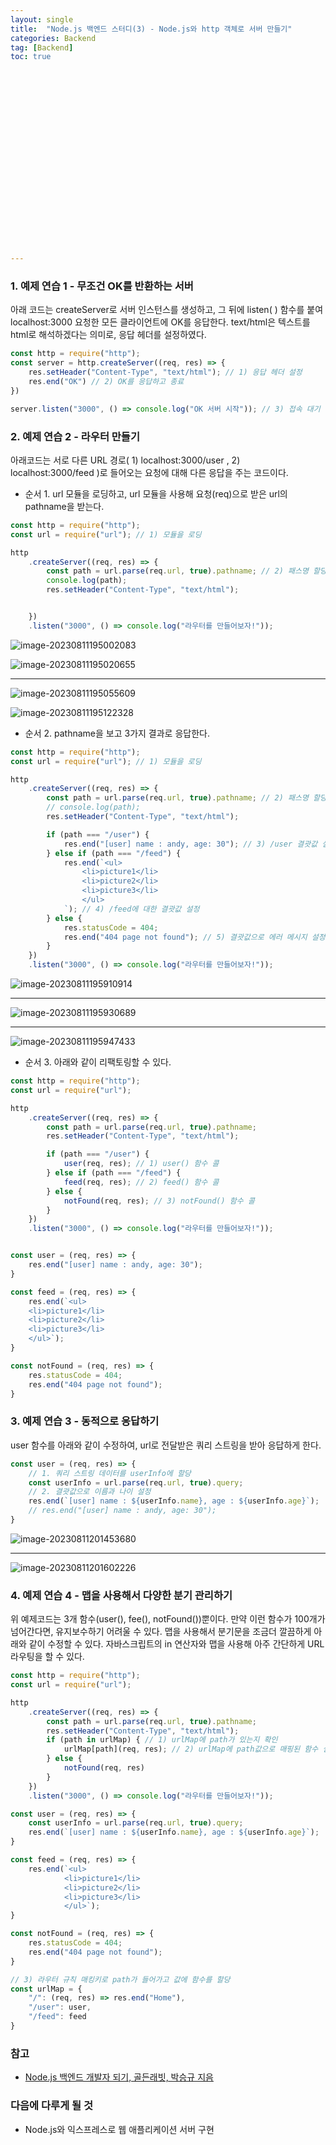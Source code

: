 ```yaml
---
layout: single
title:  "Node.js 백엔드 스터디(3) - Node.js와 http 객체로 서버 만들기"
categories: Backend
tag: [Backend]
toc: true 






















---
```


### 1. 예제 연습 1 - 무조건 OK를 반환하는 서버

아래 코드는 createServer로 서버 인스턴스를 생성하고, 그 뒤에 listen( ) 함수를 붙여 localhost:3000 요청한 모든 클라이언트에 OK를 응답한다. text/html은 텍스트를 html로 해석하겠다는 의미로, 응답 헤더를 설정하였다.

```javascript
const http = require("http");
const server = http.createServer((req, res) => {
    res.setHeader("Content-Type", "text/html"); // 1) 응답 헤더 설정
    res.end("OK") // 2) OK를 응답하고 종료
})

server.listen("3000", () => console.log("OK 서버 시작")); // 3) 접속 대기
```





### 2. 예제 연습 2 - 라우터 만들기

아래코드는 서로 다른 URL 경로( 1) localhost:3000/user , 2) localhost:3000/feed )로 들어오는 요청에 대해 다른 응답을 주는 코드이다.

- 순서 1. url 모듈을 로딩하고, url 모듈을 사용해 요청(req)으로 받은 url의 pathname을 받는다.

```javascript
const http = require("http");
const url = require("url"); // 1) 모듈을 로딩

http
    .createServer((req, res) => {
        const path = url.parse(req.url, true).pathname; // 2) 패스명 할당
        console.log(path);
        res.setHeader("Content-Type", "text/html");


    })
    .listen("3000", () => console.log("라우터를 만들어보자!"));
```

![image-20230811195002083](../../images/2023-08-11-a25/image-20230811195002083.png)

![image-20230811195020655](../../images/2023-08-11-a25/image-20230811195020655.png)

------

![image-20230811195055609](../../images/2023-08-11-a25/image-20230811195055609.png)

![image-20230811195122328](../../images/2023-08-11-a25/image-20230811195122328.png)





- 순서 2. pathname을 보고 3가지 결과로 응답한다.

```javascript
const http = require("http");
const url = require("url"); // 1) 모듈을 로딩

http
    .createServer((req, res) => {
        const path = url.parse(req.url, true).pathname; // 2) 패스명 할당
        // console.log(path);
        res.setHeader("Content-Type", "text/html");

        if (path === "/user") {
            res.end("[user] name : andy, age: 30"); // 3) /user 결괏값 설정
        } else if (path === "/feed") {
            res.end(`<ul>
                <li>picture1</li>
                <li>picture2</li>
                <li>picture3</li>
                </ul>
            `); // 4) /feed에 대한 결괏값 설정
        } else {
            res.statusCode = 404;
            res.end("404 page not found"); // 5) 결괏값으로 에러 메시지 설정
        }
    })
    .listen("3000", () => console.log("라우터를 만들어보자!"));
```

![image-20230811195910914](../../images/2023-08-11-a25/image-20230811195910914.png)

------

![image-20230811195930689](../../images/2023-08-11-a25/image-20230811195930689.png)

------

![image-20230811195947433](../../images/2023-08-11-a25/image-20230811195947433.png)





- 순서 3. 아래와 같이 리팩토링할 수 있다.

```javascript
const http = require("http");
const url = require("url");

http
    .createServer((req, res) => {
        const path = url.parse(req.url, true).pathname;
        res.setHeader("Content-Type", "text/html");

        if (path === "/user") {
            user(req, res); // 1) user() 함수 콜
        } else if (path === "/feed") {
            feed(req, res); // 2) feed() 함수 콜
        } else {
            notFound(req, res); // 3) notFound() 함수 콜
        }
    })
    .listen("3000", () => console.log("라우터를 만들어보자!"));


const user = (req, res) => {
    res.end("[user] name : andy, age: 30");
}

const feed = (req, res) => {
    res.end(`<ul>
    <li>picture1</li>
    <li>picture2</li>
    <li>picture3</li>
    </ul>`);
}

const notFound = (req, res) => {
    res.statusCode = 404;
    res.end("404 page not found");
}
```







### 3. 예제 연습 3 - 동적으로 응답하기

user 함수를 아래와 같이 수정하여, url로 전달받은 쿼리 스트링을 받아 응답하게 한다.

```javascript
const user = (req, res) => {
    // 1. 쿼리 스트링 데이터를 userInfo에 할당
    const userInfo = url.parse(req.url, true).query;
    // 2. 결괏값으로 이름과 나이 설정
    res.end(`[user] name : ${userInfo.name}, age : ${userInfo.age}`);
    // res.end("[user] name : andy, age: 30");
}
```

![image-20230811201453680](../../images/2023-08-11-a25/image-20230811201453680.png)

------

![image-20230811201602226](../../images/2023-08-11-a25/image-20230811201602226.png)







### 4. 예제 연습 4 - 맵을 사용해서 다양한 분기 관리하기

위 예제코드는 3개 함수(user(), fee(), notFound())뿐이다. 만약 이런 함수가 100개가 넘어간다면, 유지보수하기 어려울 수 있다. 맵을 사용해서 분기문을 조금더 깔끔하게 아래와 같이 수정할 수 있다. 자바스크립트의 in 연산자와 맵을 사용해 아주 간단하게 URL 라우팅을 할 수 있다.

```javascript
const http = require("http");
const url = require("url");

http
    .createServer((req, res) => {
        const path = url.parse(req.url, true).pathname;
        res.setHeader("Content-Type", "text/html");
        if (path in urlMap) { // 1) urlMap에 path가 있는지 확인
            urlMap[path](req, res); // 2) urlMap에 path값으로 매핑된 함수 실행
        } else {
            notFound(req, res)
        }
    })
    .listen("3000", () => console.log("라우터를 만들어보자!"));

const user = (req, res) => {
    const userInfo = url.parse(req.url, true).query;
    res.end(`[user] name : ${userInfo.name}, age : ${userInfo.age}`);
}

const feed = (req, res) => {
    res.end(`<ul>
            <li>picture1</li>
            <li>picture2</li>
            <li>picture3</li>
            </ul>`);
}

const notFound = (req, res) => {
    res.statusCode = 404;
    res.end("404 page not found");
}

// 3) 라우터 규칙 매킹키로 path가 들어가고 값에 함수를 할당
const urlMap = {
    "/": (req, res) => res.end("Home"),
    "/user": user,
    "/feed": feed
}
```





### 참고

- [Node.js 백엔드 개발자 되기, 골든래빗, 박승규 지음](https://goldenrabbit.co.kr/product/be_node_backend/)





### 다음에 다루게 될 것

- Node.js와 익스프레스로 웹 애플리케이션 서버 구현 

